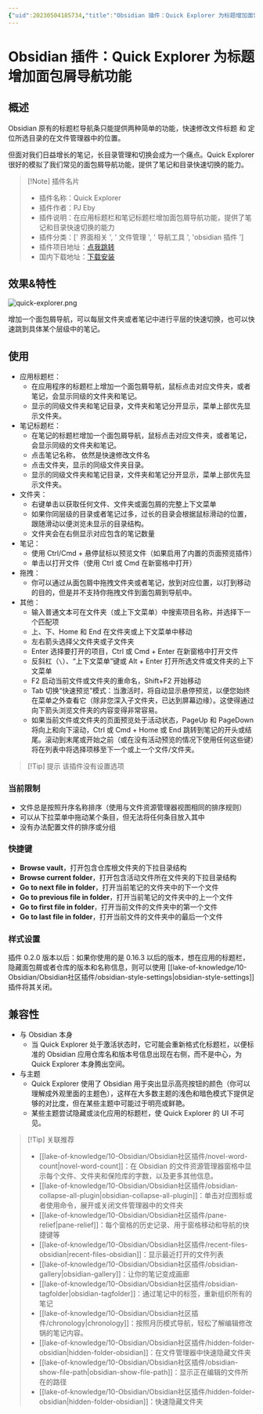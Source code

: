 ```yaml
---
{"uid":20230504185734,"title":"Obsidian 插件：Quick Explorer 为标题增加面包屑导航功能","tags":["Obsidian","插件","面包屑导航"],"description":"Obsidian 插件：Quick Explorer 为标题增加面包屑导航功能","author":"OS","type":"other","draft":false,"editable":false,"modified":20230831140228,"dg-publish":true,"permalink":"/lake-of-knowledge/10-obsidian/obsidian/quick-explorer/","dgPassFrontmatter":true}
---
```



# Obsidian 插件：Quick Explorer 为标题增加面包屑导航功能

## 概述

Obsidian 原有的标题栏导航条只能提供两种简单的功能，快速修改文件标题 和 定位所选目录的在文件管理器中的位置。

但面对我们日益增长的笔记，长目录管理和切换会成为一个痛点。Quick Explorer 很好的模拟了我们常见的面包屑导航功能，提供了笔记和目录快速切换的能力。

> [!Note] 插件名片
> - 插件名称：Quick Explorer
> - 插件作者：PJ Eby
> - 插件说明：在应用标题栏和笔记标题栏增加面包屑导航功能，提供了笔记和目录快速切换的能力
> - 插件分类：[' 界面相关 ', ' 文件管理 ', ' 导航工具 ', 'obsidian 插件 ']
> - 插件项目地址：[点我跳转](https://github.com/pjeby/quick-explorer)
> - 国内下载地址：[下载安装](https://pkmer.cn/products/plugin/pluginMarket/?quick-explorer)

## 效果&特性

![quick-explorer.png](https://cdn.pkmer.cn/images/quick-explorer.png!pkmer)

增加一个面包屑导航，可以每层文件夹或者笔记中进行平层的快速切换，也可以快速跳到具体某个层级中的笔记。

## 使用

- 应用标题栏：
	- 在应用程序的标题栏上增加一个面包屑导航，鼠标点击对应文件夹，或者笔记，会显示同级的文件夹和笔记。
	- 显示的同级文件夹和笔记目录，文件夹和笔记分开显示，菜单上部优先显示文件夹。
- 笔记标题栏：
	- 在笔记的标题栏增加一个面包屑导航，鼠标点击对应文件夹，或者笔记，会显示同级的文件夹和笔记。
	- 点击笔记名称， 依然是快速修改文件名
	- 点击文件夹，显示的同级文件夹目录。
	- 显示的同级文件夹和笔记目录，文件夹和笔记分开显示，菜单上部优先显示文件夹。
- 文件夹：
	- 右键单击以获取任何文件、文件夹或面包屑的完整上下文菜单
	- 如果你同层级的目录或者笔记过多，过长的目录会根据鼠标滑动的位置，跟随滑动以便浏览未显示的目录结构。
	- 文件夹会在右侧显示对应包含的笔记数量
- 笔记：
	- 使用 Ctrl/Cmd + 悬停鼠标以预览文件（如果启用了内置的页面预览插件）
	- 单击以打开文件（使用 Ctrl 或 Cmd 在新窗格中打开）
- 拖拽：
	- 你可以通过从面包屑中拖拽文件夹或者笔记，放到对应位置，以打到移动的目的，但是并不支持你拖拽文件到面包屑到导航中。
- 其他：
	* 输入普通文本可在文件夹（或上下文菜单）中搜索项目名称，并选择下一个匹配项
	* 上、下、Home 和 End 在文件夹或上下文菜单中移动
	* 左右箭头选择父文件夹或子文件夹
	* Enter 选择要打开的项目，Ctrl 或 Cmd + Enter 在新窗格中打开文件
	* 反斜杠（`\`）、“上下文菜单”键或 Alt + Enter 打开所选文件或文件夹的上下文菜单
	* F2 启动当前文件或文件夹的重命名，Shift+F2 开始移动
	* Tab 切换“快速预览”模式：当激活时，将自动显示悬停预览，以便您始终在菜单之外查看它（除非您深入子文件夹，已达到屏幕边缘）。这使得通过向下箭头浏览文件夹的内容变得非常容易。
	* 如果当前文件或文件夹的页面预览处于活动状态，PageUp 和 PageDown 将向上和向下滚动，Ctrl 或 Cmd + Home 或 End 跳转到笔记的开头或结尾。滚动到末尾或开始之前（或在没有活动预览的情况下使用任何这些键）将在列表中将选择项移至下一个或上一个文件/文件夹。

>[!Tip] 提示
>该插件没有设置选项

### 当前限制

* 文件总是按照升序名称排序（使用与文件资源管理器视图相同的排序规则）
* 可以从下拉菜单中拖动某个条目，但无法将任何条目放入其中
* 没有办法配置文件的排序或分组

### 快捷键

- **Browse vault**，打开包含仓库根文件夹的下拉目录结构
- **Browse current folder**，打开包含活动文件所在文件夹的下拉目录结构
- **Go to next file in folder**，打开当前笔记的文件夹中的下一个文件
- **Go to previous file in folder**，打开当前笔记的文件夹中的上一个文件
- **Go to first file in folder**，打开当前文件的文件夹中的第一个文件
- **Go to last file in folder**，打开当前文件的文件夹中的最后一个文件

### 样式设置

插件 0.2.0 版本以后：如果你使用的是 0.16.3 以后的版本，想在应用的标题栏，隐藏面包屑或者仓库的版本和名称信息，则可以使用 [[lake-of-knowledge/10-Obsidian/Obsidian社区插件/obsidian-style-settings\|obsidian-style-settings]] 插件将其关闭。

## 兼容性

- 与 Obsidian 本身
	- 当 Quick Explorer 处于激活状态时，它可能会重新格式化标题栏，以便标准的 Obsidian 应用仓库名和版本号信息出现在右侧，而不是中心，为 Quick Explorer 本身腾出空间。
- 与主题
	- Quick Explorer 使用了 Obsidian 用于突出显示高亮按钮的颜色（你可以理解成外观里面的主题色），这样在大多数主题的浅色和暗色模式下提供足够的对比度，但在某些主题中可能过于明亮或鲜艳。
	- 某些主题尝试隐藏或淡化应用的标题栏，使 Quick Explorer 的 UI 不可见。

>[!Tip] 关联推荐
> - [[lake-of-knowledge/10-Obsidian/Obsidian社区插件/novel-word-count\|novel-word-count]]：在 Obsidian 的文件资源管理器窗格中显示每个文件、文件夹和保险库的字数，以及更多其他信息。
> - [[lake-of-knowledge/10-Obsidian/Obsidian社区插件/obsidian-collapse-all-plugin\|obsidian-collapse-all-plugin]]：单击对应图标或者使用命令，展开或关闭文件管理器中的文件夹
> - [[lake-of-knowledge/10-Obsidian/Obsidian社区插件/pane-relief\|pane-relief]]：每个窗格的历史记录、用于窗格移动和导航的快捷键等
> - [[lake-of-knowledge/10-Obsidian/Obsidian社区插件/recent-files-obsidian\|recent-files-obsidian]]：显示最近打开的文件列表
> - [[lake-of-knowledge/10-Obsidian/Obsidian社区插件/obsidian-gallery\|obsidian-gallery]]：让你的笔记变成画廊
> - [[lake-of-knowledge/10-Obsidian/Obsidian社区插件/obsidian-tagfolder\|obsidian-tagfolder]]：通过笔记中的标签，重新组织所有的笔记
> - [[lake-of-knowledge/10-Obsidian/Obsidian社区插件/chronology\|chronology]]：按照月历模式导航，轻松了解编辑修改锅的笔记内容。
> - [[lake-of-knowledge/10-Obsidian/Obsidian社区插件/hidden-folder-obsidian\|hidden-folder-obsidian]]：在文件管理器中快速隐藏文件夹
> - [[lake-of-knowledge/10-Obsidian/Obsidian社区插件/obsidian-show-file-path\|obsidian-show-file-path]]：显示正在编辑的文件所在的路径
> - [[lake-of-knowledge/10-Obsidian/Obsidian社区插件/hidden-folder-obsidian\|hidden-folder-obsidian]]：快速隐藏文件夹